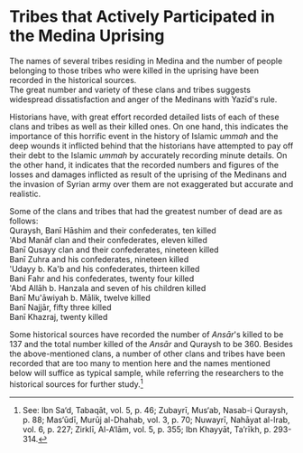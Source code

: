 Tribes that Actively Participated in the Medina Uprising
========================================================

The names of several tribes residing in Medina and the number of people
belonging to those tribes who were killed in the uprising have been
recorded in the historical sources.  
 The great number and variety of these clans and tribes suggests
widespread dissatisfaction and anger of the Medinans with Yazīd's rule.

Historians have, with great effort recorded detailed lists of each of
these clans and tribes as well as their killed ones. On one hand, this
indicates the importance of this horrific event in the history of
Islamic *ummah* and the deep wounds it inflicted behind that the
historians have attempted to pay off their debt to the Islamic *ummah*
by accurately recording minute details. On the other hand, it indicates
that the recorded numbers and figures of the losses and damages
inflicted as result of the uprising of the Medinans and the invasion of
Syrian army over them are not exaggerated but accurate and realistic.

Some of the clans and tribes that had the greatest number of dead are as
follows:  
 Quraysh, Banī Hāshim and their confederates, ten killed  
 'Abd Manāf clan and their confederates, eleven killed  
 Banī Qusayy clan and their confederates, nineteen killed  
 Banī Zuhra and his confederates, nineteen killed  
 'Udayy b. Ka'b and his confederates, thirteen killed  
 Bani Fahr and his confederates, twenty four killed  
 'Abd Allāh b. Hanzala and seven of his children killed  
 Banī Mu'āwiyah b. Mālik, twelve killed  
 Banī Najjār, fifty three killed  
 Banī Khazraj, twenty killed

Some historical sources have recorded the number of *Ansār*'s killed to
be 137 and the total number killed of the *Ansār* and Quraysh to be 360.
Besides the above-mentioned clans, a number of other clans and tribes
have been recorded that are too many to mention here and the names
mentioned below will suffice as typical sample, while referring the
researchers to the historical sources for further study.[^1]

[^1]: See: Ibn Sa‘d, Tabaqāt, vol. 5, p. 46; Zubayrī, Mus‘ab, Nasab-i
Quraysh, p. 88; Mas‘ūdī, Murūj al-Dhahab, vol. 3, p. 70; Nuwayrī,
Nahāyat al-Irab, vol. 6, p. 227; Zirklī, Al-A‘lām, vol. 5, p. 355; Ibn
Khayyāt, Ta’rīkh, p. 293-314.


